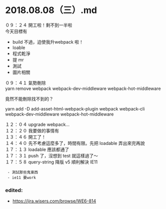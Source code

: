 # 2018.08.08（三）.md

０９：２４ 開工啦！剩不到一半啦  
今天目標有  
 - build 不過，迫使我升webpack 啦！
 - loable
 - 程式乾淨
 - 提 mr
 - 測試
 - 圖片相關
 
０９：４１ 氣勢刪除  
yarn remove webpack  webpack-dev-middleware webpack-hot-middleware  

竟然不能刪除找不到的？  
  
yarn add -D add-asset-html-webpack-plugin webpack webpack-cli webpack-dev-middleware webpack-hot-middleware
  
１２：０４ upgrade webpack...  
１２：２０ 我要做的事情有  
１３：４６ 開工了！  
１４：４０ 先不考慮這麼多了，時間有限。先把 loadable 弄出來完再說  
１７：１３ loadable 應該都通了  
１７：３１ push 了，沒想到 test 就這樣過了～  
１７：５８ query-string 降版 v5 順利解決 IE11  
```
 - 測試那些鬼東西
 - ie11 要work
```

### edited:
 - https://jira.wisers.com/browse/WE6-814

